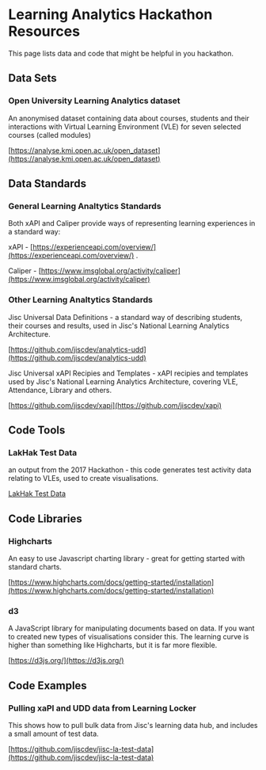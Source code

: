 # Learning Analytics Hackathon Resources

This page lists data and code that might be helpful in you hackathon.

## Data Sets

### Open University Learning Analytics dataset

An anonymised dataset containing  data about courses, students and their interactions with Virtual Learning Environment (VLE) for seven selected courses (called modules)

[https://analyse.kmi.open.ac.uk/open_dataset](https://analyse.kmi.open.ac.uk/open_dataset)

## Data Standards

### General Learning Analtytics Standards

Both xAPI and Caliper provide ways of representing learning experiences in a standard way:

xAPI - [https://experienceapi.com/overview/](https://experienceapi.com/overview/) .

Caliper - [https://www.imsglobal.org/activity/caliper](https://www.imsglobal.org/activity/caliper)

### Other Learning Analtytics Standards

Jisc Universal Data Definitions - a standard way of describing students, their courses and results, used in Jisc's National Learning Analytics Architecture.

[https://github.com/jiscdev/analytics-udd](https://github.com/jiscdev/analytics-udd)

Jisc Universal xAPI Recipies and Templates - xAPI recipies and templates used by Jisc's National Learning Analytics Architecture, covering VLE, Attendance, Library and others.

[https://github.com/jiscdev/xapi](https://github.com/jiscdev/xapi)

## Code Tools

### LakHak Test Data

an output from the 2017 Hackathon - this code generates test activity data relating to VLEs, used to create visualisations.

[LakHak Test Data](https://github.com/jiscdev/lakhak)

## Code Libraries

### Highcharts

An easy to use Javascript charting library - great for getting started with standard charts.

[https://www.highcharts.com/docs/getting-started/installation](https://www.highcharts.com/docs/getting-started/installation)

### d3

A JavaScript library for manipulating documents based on data.  If you want to created new types of visualisations consider this.  The learning curve is higher than something like Highcharts, but it is far more flexible.

[https://d3js.org/](https://d3js.org/)

## Code Examples

### Pulling xaPI and UDD data from Learning Locker

This shows how to pull bulk data from Jisc's learning data hub, and includes a small amount of test data.

[https://github.com/jiscdev/jisc-la-test-data](https://github.com/jiscdev/jisc-la-test-data)
